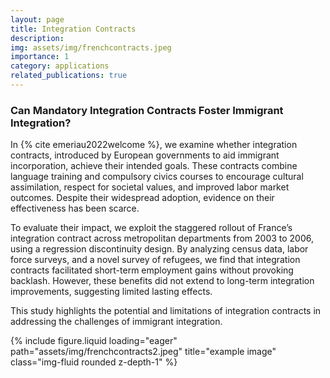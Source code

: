 ```yaml
---
layout: page
title: Integration Contracts
description: 
img: assets/img/frenchcontracts.jpeg
importance: 1
category: applications
related_publications: true
---
```


### Can Mandatory Integration Contracts Foster Immigrant Integration?

In {% cite emeriau2022welcome %}, we examine whether integration contracts, introduced by European governments to aid immigrant incorporation, achieve their intended goals. These contracts combine language training and compulsory civics courses to encourage cultural assimilation, respect for societal values, and improved labor market outcomes. Despite their widespread adoption, evidence on their effectiveness has been scarce.

To evaluate their impact, we exploit the staggered rollout of France’s integration contract across metropolitan departments from 2003 to 2006, using a regression discontinuity design. By analyzing census data, labor force surveys, and a novel survey of refugees, we find that integration contracts facilitated short-term employment gains without provoking backlash. However, these benefits did not extend to long-term integration improvements, suggesting limited lasting effects.

This study highlights the potential and limitations of integration contracts in addressing the challenges of immigrant integration.

<div class="row">
    <div class="col-sm mt-3 mt-md-0">
        {% include figure.liquid loading="eager" path="assets/img/frenchcontracts2.jpeg" title="example image" class="img-fluid rounded z-depth-1" %}
    </div>
</div>
<div class="caption">
</div>

